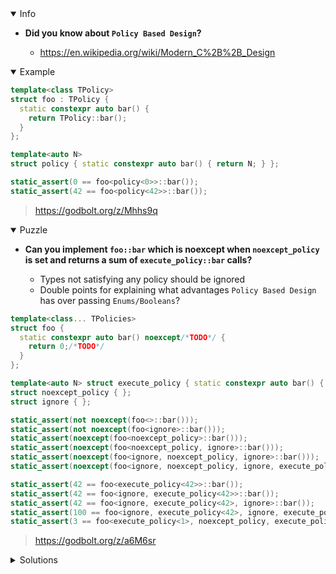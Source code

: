 <details open><summary>Info</summary><p>

* **Did you know about `Policy Based Design`?**

  * https://en.wikipedia.org/wiki/Modern_C%2B%2B_Design

</p></details><details open><summary>Example</summary><p>

```cpp
template<class TPolicy>
struct foo : TPolicy {
  static constexpr auto bar() {
    return TPolicy::bar();
  }
};

template<auto N>
struct policy { static constexpr auto bar() { return N; } };

static_assert(0 == foo<policy<0>>::bar());
static_assert(42 == foo<policy<42>>::bar());
```

> https://godbolt.org/z/Mhhs9q

</p></details><details open><summary>Puzzle</summary><p>

* **Can you implement `foo::bar` which is noexcept when `noexcept_policy` is set and returns a sum of `execute_policy::bar` calls?**

  * Types not satisfying any policy should be ignored
  * Double points for explaining what advantages `Policy Based Design` has over passing `Enums/Booleans`?

```cpp
template<class... TPolicies>
struct foo {
  static constexpr auto bar() noexcept/*TODO*/ {
    return 0;/*TODO*/
  }
};

template<auto N> struct execute_policy { static constexpr auto bar() { return N; } };
struct noexcept_policy { };
struct ignore { };

static_assert(not noexcept(foo<>::bar()));
static_assert(not noexcept(foo<ignore>::bar()));
static_assert(noexcept(foo<noexcept_policy>::bar()));
static_assert(noexcept(foo<noexcept_policy, ignore>::bar()));
static_assert(noexcept(foo<ignore, noexcept_policy, ignore>::bar()));
static_assert(noexcept(foo<ignore, noexcept_policy, ignore, execute_policy<0>>::bar()));

static_assert(42 == foo<execute_policy<42>>::bar());
static_assert(42 == foo<ignore, execute_policy<42>>::bar());
static_assert(42 == foo<ignore, execute_policy<42>, ignore>::bar());
static_assert(100 == foo<ignore, execute_policy<42>, ignore, execute_policy<58>>::bar());
static_assert(3 == foo<execute_policy<1>, noexcept_policy, execute_policy<2>, noexcept_policy>::bar());
```

> https://godbolt.org/z/a6M6sr

</p></details><details><summary>Solutions</summary><p>

```cpp
template<class... TPolicies>
struct foo {
  template<class T > struct  no_bar{ constexpr static bool value = !requires{ T::bar();}; };
  static constexpr auto bar() noexcept( !std::is_same_v< mp_find<mp_list<TPolicies...>,  class noexcept_policy >, mp_size<mp_list<TPolicies...> > > )/*TODO*/ {
    using L = mp_remove_if<mp_list< TPolicies... >, no_bar >;
    return []< class ... Ts >( mp_list<Ts... > ){ return ( (Ts::bar()) + ... + 0 ) ;}( L{} );
  }
};
```

> https://godbolt.org/z/azhGoh

```cpp
// Advantages of policies? They're basically the https://en.wikipedia.org/wiki/Strategy_pattern
// Decoupled interfaces, adherence to the open/closed principle, etc.

template<class... TPolicies>
struct foo {
  static constexpr auto bar() noexcept((std::is_same_v<TPolicies, struct noexcept_policy> or ...)) {
    constexpr auto run_bar = []<class TPolicy>() {
      if constexpr (requires { TPolicy::bar(); }) {
        return TPolicy::bar();
      } else {
        return 0;
      }
    };
    return (0 + ... + run_bar.template operator()<TPolicies>());
  }
};
```

> https://godbolt.org/z/cvzr7q

```cpp
struct noexcept_policy { };

template<class...>
struct has_noexcept_policy;

template<>
struct has_noexcept_policy<> {
  static constexpr auto value = false;
};

template<class T, class... Ts>
struct has_noexcept_policy<T, Ts...> {
  static constexpr auto value = [] {
    if constexpr (std::is_same_v<T, noexcept_policy>) {
      return true;
    } else {
      return has_noexcept_policy<Ts...>::value;
    }
  }();
};

template<class TPolicy>
struct execute_policy_bar {
  static constexpr auto value = [] {
    if constexpr (requires { { TPolicy::bar() } -> std::integral; }) {
      return TPolicy::bar();
    } else {
      return 0;
    }
  }();
};

template<class... TPolicies>
struct foo {
  static constexpr auto bar() noexcept(has_noexcept_policy<TPolicies...>::value) {
    return (0 + ... + execute_policy_bar<TPolicies>::value);
  }
};
```

> https://godbolt.org/z/Pn1x3n

```cpp
namespace detail {
template<class T>
concept has_func_bar = requires { T::bar(); };
}

template<class... TPolicies>
struct foo {
  static constexpr auto has_noexcept_policy = (std::is_same_v<TPolicies, struct noexcept_policy> or ...);

  [[nodiscard]] static constexpr auto bar() noexcept(has_noexcept_policy) {
    [[maybe_unused]] constexpr auto run_execute_policy = []<class TPolicy>(){
       if constexpr(detail::has_func_bar<TPolicy>) {
           return TPolicy{}.bar();
       } else {
           return 0;
       }
    };

    return (run_execute_policy.template operator()<TPolicies>() + ... + 0);
  }
};
```

> https://godbolt.org/z/KWTqYe

```cpp
template<typename T> concept HasBar = requires(T) {  T::bar(); };
template<HasBar T> auto constexpr CallBar() { return T::bar(); }
template<typename T> auto constexpr CallBar() { return 0; }

template<class... TPolicies>
struct foo {
  static constexpr auto bar() noexcept((std::is_same_v<TPolicies, noexcept_policy> || ...)) {
      return (CallBar<TPolicies>() + ...+ 0);
  }
};
```

> https://godbolt.org/z/fa199r

```cpp
template<class... TPolicies>
struct foo {
  static constexpr auto bar() noexcept((std::is_same_v<struct noexcept_policy, TPolicies> or ...)) {
    return ([] {
      if constexpr (requires { TPolicies::bar(); }) {
        return TPolicies::bar();
      } else {
        return 0;
      }
    }() + ... + 0);
  }
};
```

> https://godbolt.org/z/65r6bv

</p></details>
